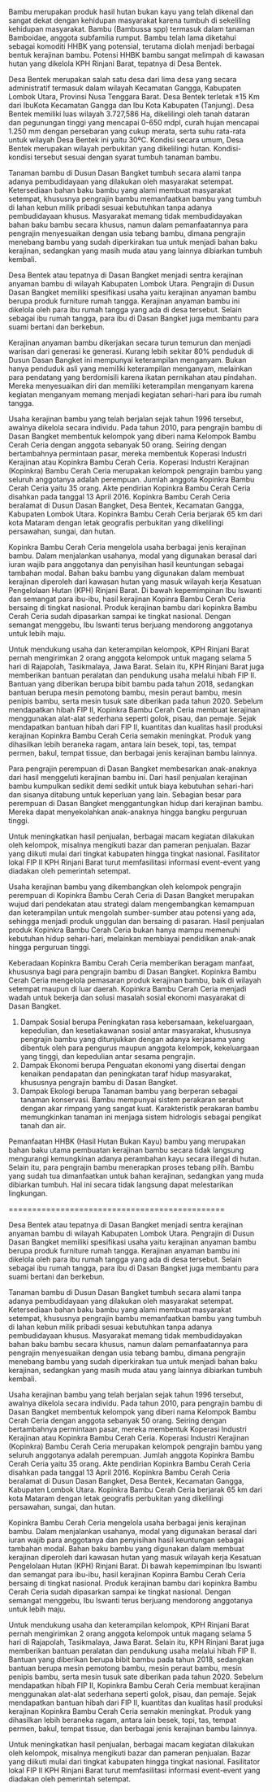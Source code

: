 Bambu merupakan produk hasil hutan bukan kayu yang telah dikenal dan sangat dekat dengan kehidupan masyarakat karena tumbuh di sekeliling kehidupan masyarakat. Bambu (Bambussa spp) termasuk dalam tanaman Bamboidae, anggota subfamilia rumput. Bambu telah lama diketahui sebagai komoditi HHBK yang potensial, terutama diolah menjadi berbagai bentuk kerajinan bambu. Potensi HHBK bambu sangat melimpah di kawasan hutan yang dikelola KPH Rinjani Barat, tepatnya di Desa Bentek. 

Desa Bentek merupakan salah satu desa dari lima desa yang secara administratif termasuk dalam wilayah Kecamatan Gangga, Kabupaten Lombok Utara, Provinsi Nusa Tenggara Barat. Desa Bentek terletak ±15 Km dari IbuKota Kecamatan Gangga dan Ibu Kota Kabupaten (Tanjung). Desa Bentek memiliki luas wilayah 3.727,586 Ha, dikelilingi oleh tanah dataran dan pegunungan tinggi yang mencapai 0-650 mdpl, curah hujan mencapai 1.250 mm dengan persebaran yang cukup merata, serta suhu rata-rata untuk wilayah Desa Bentek ini yaitu 30ºC. Kondisi secara umum, Desa Bentek merupakan wilayah perbukitan yang dikelilingi hutan. Kondisi-kondisi tersebut sesuai dengan syarat tumbuh tanaman bambu.

Tanaman bambu di Dusun Dasan Bangket tumbuh secara alami tanpa adanya pembudidayaan yang dilakukan oleh masyarakat setempat. Ketersediaan bahan baku bambu yang alami membuat masyarakat setempat, khususnya pengrajin bambu memanfaatkan bambu yang tumbuh di lahan kebun milik pribadi sesuai kebutuhkan tanpa adanya pembudidayaan khusus. Masyarakat memang tidak membudidayakan bahan baku bambu secara khusus, namun dalam pemanfaatannya para pengrajin menyesuaikan dengan usia tebang bambu, dimana pengrajin menebang bambu yang sudah diperkirakan tua untuk menjadi bahan baku kerajinan, sedangkan yang masih muda atau yang lainnya dibiarkan tumbuh kembali. 

Desa Bentek atau tepatnya di Dasan Bangket menjadi sentra kerajinan anyaman bambu di wilayah Kabupaten Lombok Utara. Pengrajin di Dusun Dasan Bangket memiliki spesifikasi usaha yaitu kerajinan anyaman bambu berupa produk furniture rumah tangga. Kerajinan anyaman bambu ini dikelola oleh para ibu rumah tangga yang ada di desa tersebut. Selain sebagai ibu rumah tangga, para ibu di Dasan Bangket juga membantu para suami bertani dan berkebun.

Kerajinan anyaman bambu dikerjakan secara turun temurun dan menjadi warisan dari generasi ke generasi. Kurang lebih sekitar 80% penduduk di Dusun Dasan Bangket ini mempunyai keterampilan menganyam. Bukan hanya penduduk asli yang memiliki keterampilan menganyam, melainkan para pendatang yang berdomisili karena ikatan pernikahan atau pindahan. Mereka menyesuaikan diri dan memiliki keterampilan menganyam karena kegiatan menganyam memang menjadi kegiatan sehari-hari para ibu rumah tangga.

Usaha kerajinan bambu yang telah berjalan sejak tahun 1996 tersebut, awalnya dikelola secara individu. Pada tahun 2010, para pengrajin bambu di Dasan Bangket membentuk kelompok yang diberi nama Kelompok Bambu Cerah Ceria dengan anggota sebanyak 50 orang. Seiring dengan bertambahnya permintaan pasar, mereka membentuk Koperasi Industri Kerajinan atau Kopinkra Bambu Cerah Ceria. Koperasi Industri Kerajinan (Kopinkra) Bambu Cerah Ceria merupakan kelompok pengrajin bambu yang seluruh anggotanya adalah perempuan. Jumlah anggota Kopinkra Bambu Cerah Ceria yaitu 35 orang. Akte pendirian Kopinkra Bambu Cerah Ceria disahkan pada tanggal 13 April 2016. Kopinkra Bambu Cerah Ceria beralamat di Dusun Dasan Bangket, Desa Bentek, Kecamatan Gangga, Kabupaten Lombok Utara. Kopinkra Bambu Cerah Ceria berjarak 65 km dari kota Mataram dengan letak geografis perbukitan yang dikelilingi persawahan, sungai, dan hutan.

Kopinkra Bambu Cerah Ceria mengelola usaha berbagai jenis kerajinan bambu. Dalam menjalankan usahanya, modal yang digunakan berasal dari iuran wajib para anggotanya dan penyisihan hasil keuntungan sebagai tambahan modal. Bahan baku bambu yang digunakan dalam membuat kerajinan diperoleh dari kawasan hutan yang masuk wilayah kerja Kesatuan Pengelolaan Hutan (KPH) Rinjani Barat. Di bawah kepemimpinan Ibu Iswanti dan semangat para ibu-ibu, hasil kerajinan Kopinra Bambu Cerah Ceria bersaing di tingkat nasional. Produk kerajinan bambu dari kopinkra Bambu Cerah Ceria sudah dipasarkan sampai ke tingkat nasional. Dengan semangat menggebu, Ibu Iswanti terus berjuang mendorong anggotanya untuk lebih maju.

Untuk mendukung usaha dan keterampilan kelompok, KPH Rinjani Barat pernah mengirimkan 2 orang anggota kelompok untuk magang selama 5 hari di Rajapolah, Tasikmalaya, Jawa Barat. Selain itu, KPH Rinjani Barat juga memberikan bantuan peralatan dan pendukung usaha melalui hibah FIP II. Bantuan yang diberikan berupa bibit bambu pada tahun 2018, sedangkan bantuan berupa mesin pemotong bambu, mesin peraut bambu, mesin penipis bambu, serta mesin tusuk sate diberikan pada tahun 2020. Sebelum mendapatkan hibah FIP II, Kopinkra Bambu Cerah Ceria membuat kerajinan menggunakan alat-alat sederhana seperti golok, pisau, dan pemaje. Sejak mendapatkan bantuan hibah dari FIP II, kuantitas dan kualitas hasil produksi kerajinan Kopinkra Bambu Cerah Ceria semakin meningkat. Produk yang dihasilkan lebih beraneka ragam, antara lain besek, topi, tas, tempat permen, bakul, tempat tissue, dan berbagai jenis kerajinan bambu lainnya.

Para pengrajin perempuan di Dasan Bangket membesarkan anak-anaknya dari hasil menggeluti kerajinan bambu ini. Dari hasil penjualan kerajinan bambu kumpulkan sedikit demi sedikit untuk biaya kebutuhan sehari-hari dan sisanya ditabung untuk keperluan yang lain. Sebagian besar para perempuan di Dasan Bangket menggantungkan hidup dari kerajinan bambu. Mereka dapat menyekolahkan anak-anaknya hingga bangku perguruan tinggi. 

Untuk meningkatkan hasil penjualan, berbagai macam kegiatan dilakukan oleh kelompok, misalnya mengikuti bazar dan pameran penjualan. Bazar yang diikuti mulai dari tingkat kabupaten hingga tingkat nasional. Fasilitator lokal FIP II KPH Rinjani Barat turut memfasilitasi informasi event-event yang diadakan oleh pemerintah setempat.

Usaha kerajinan bambu yang dikembangkan oleh kelompok pengrajin perempuan di Kopinkra Bambu Cerah Ceria di Dasan Bangket merupakan wujud dari pendekatan atau strategi dalam mengembangkan kemampuan dan keterampilan untuk mengolah sumber-sumber atau potensi yang ada, sehingga menjadi produk unggulan dan bersaing di pasaran. Hasil penjualan produk Kopinkra Bambu Cerah Ceria bukan hanya mampu memenuhi kebutuhan hidup sehari-hari, melainkan membiayai pendidikan anak-anak hingga perguruan tinggi.

Keberadaan Kopinkra Bambu Cerah Ceria memberikan beragam manfaat, khususnya bagi para pengrajin bambu di Dasan Bangket. Kopinkra Bambu Cerah Ceria mengelola pemasaran produk kerajinan bambu, baik di wilayah setempat maupun di luar daerah. Kopinkra Bambu Cerah Ceria menjadi wadah untuk bekerja dan solusi masalah sosial ekonomi masyarakat di Dasan Bangket.
1. Dampak Sosial berupa Peningkatan rasa kebersamaan, kekeluargaan, kepedulian, dan kesetiakawanan sosial antar masyarakat, khususnya pengrajin bambu yang ditunjukkan dengan adanya kerjasama yang dibentuk oleh para pengurus maupun anggota kelompok, kekeluargaan yang tinggi, dan kepedulian antar sesama pengrajin.
2. Dampak Ekonomi berupa Penguatan ekonomi yang disertai dengan kenaikan pendapatan dan peningkatan taraf hidup masyarakat, khususnya pengrajin bambu di Dasan Bangket.
3. Dampak Ekologi berupa Tanaman bambu yang berperan sebagai tanaman konservasi. Bambu mempunyai sistem perakaran serabut dengan akar rimpang yang sangat kuat. Karakteristik perakaran bambu memungkinkan tanaman ini menjaga sistem hidrologis sebagai pengikat tanah dan air.

Pemanfaatan HHBK (Hasil Hutan Bukan Kayu) bambu yang merupakan bahan baku utama pembuatan kerajinan bambu secara tidak langsung mengurangi kemungkinan adanya perambahan kayu secara illegal di hutan. Selain itu, para pengrajin bambu menerapkan proses tebang pilih. Bambu yang sudah tua dimanfaatkan untuk bahan kerajinan, sedangkan yang muda dibiarkan tumbuh. Hal ini secara tidak langsung dapat melestarikan lingkungan.



==============================================


Desa Bentek atau tepatnya di Dasan Bangket menjadi sentra kerajinan anyaman bambu di wilayah Kabupaten Lombok Utara. Pengrajin di Dusun Dasan Bangket memiliki spesifikasi usaha yaitu kerajinan anyaman bambu berupa produk furniture rumah tangga. Kerajinan anyaman bambu ini dikelola oleh para ibu rumah tangga yang ada di desa tersebut. Selain sebagai ibu rumah tangga, para ibu di Dasan Bangket juga membantu para suami bertani dan berkebun.

Tanaman bambu di Dusun Dasan Bangket tumbuh secara alami tanpa adanya pembudidayaan yang dilakukan oleh masyarakat setempat. Ketersediaan bahan baku bambu yang alami membuat masyarakat setempat, khususnya pengrajin bambu memanfaatkan bambu yang tumbuh di lahan kebun milik pribadi sesuai kebutuhkan tanpa adanya pembudidayaan khusus. Masyarakat memang tidak membudidayakan bahan baku bambu secara khusus, namun dalam pemanfaatannya para pengrajin menyesuaikan dengan usia tebang bambu, dimana pengrajin menebang bambu yang sudah diperkirakan tua untuk menjadi bahan baku kerajinan, sedangkan yang masih muda atau yang lainnya dibiarkan tumbuh kembali.

Usaha kerajinan bambu yang telah berjalan sejak tahun 1996 tersebut, awalnya dikelola secara individu. Pada tahun 2010, para pengrajin bambu di Dasan Bangket membentuk kelompok yang diberi nama Kelompok Bambu Cerah Ceria dengan anggota sebanyak 50 orang. Seiring dengan bertambahnya permintaan pasar, mereka membentuk Koperasi Industri Kerajinan atau Kopinkra Bambu Cerah Ceria. Koperasi Industri Kerajinan (Kopinkra) Bambu Cerah Ceria merupakan kelompok pengrajin bambu yang seluruh anggotanya adalah perempuan. Jumlah anggota Kopinkra Bambu Cerah Ceria yaitu 35 orang. Akte pendirian Kopinkra Bambu Cerah Ceria disahkan pada tanggal 13 April 2016. Kopinkra Bambu Cerah Ceria beralamat di Dusun Dasan Bangket, Desa Bentek, Kecamatan Gangga, Kabupaten Lombok Utara. Kopinkra Bambu Cerah Ceria berjarak 65 km dari kota Mataram dengan letak geografis perbukitan yang dikelilingi persawahan, sungai, dan hutan.

Kopinkra Bambu Cerah Ceria mengelola usaha berbagai jenis kerajinan bambu. Dalam menjalankan usahanya, modal yang digunakan berasal dari iuran wajib para anggotanya dan penyisihan hasil keuntungan sebagai tambahan modal. Bahan baku bambu yang digunakan dalam membuat kerajinan diperoleh dari kawasan hutan yang masuk wilayah kerja Kesatuan Pengelolaan Hutan (KPH) Rinjani Barat. Di bawah kepemimpinan Ibu Iswanti dan semangat para ibu-ibu, hasil kerajinan Kopinra Bambu Cerah Ceria bersaing di tingkat nasional. Produk kerajinan bambu dari kopinkra Bambu Cerah Ceria sudah dipasarkan sampai ke tingkat nasional. Dengan semangat menggebu, Ibu Iswanti terus berjuang mendorong anggotanya untuk lebih maju.

Untuk mendukung usaha dan keterampilan kelompok, KPH Rinjani Barat pernah mengirimkan 2 orang anggota kelompok untuk magang selama 5 hari di Rajapolah, Tasikmalaya, Jawa Barat. Selain itu, KPH Rinjani Barat juga memberikan bantuan peralatan dan pendukung usaha melalui hibah FIP II. Bantuan yang diberikan berupa bibit bambu pada tahun 2018, sedangkan bantuan berupa mesin pemotong bambu, mesin peraut bambu, mesin penipis bambu, serta mesin tusuk sate diberikan pada tahun 2020. Sebelum mendapatkan hibah FIP II, Kopinkra Bambu Cerah Ceria membuat kerajinan menggunakan alat-alat sederhana seperti golok, pisau, dan pemaje. Sejak mendapatkan bantuan hibah dari FIP II, kuantitas dan kualitas hasil produksi kerajinan Kopinkra Bambu Cerah Ceria semakin meningkat. Produk yang dihasilkan lebih beraneka ragam, antara lain besek, topi, tas, tempat permen, bakul, tempat tissue, dan berbagai jenis kerajinan bambu lainnya.

Untuk meningkatkan hasil penjualan, berbagai macam kegiatan dilakukan oleh kelompok, misalnya mengikuti bazar dan pameran penjualan. Bazar yang diikuti mulai dari tingkat kabupaten hingga tingkat nasional. Fasilitator lokal FIP II KPH Rinjani Barat turut memfasilitasi informasi event-event yang diadakan oleh pemerintah setempat.